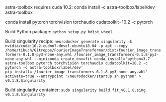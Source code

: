 astra-toolbox requires cuda 10.2: conda install -c astra-toolbox/label/dev astra-toolbox

conda install pytorch torchvision torchaudio cudatoolkit=10.2 -c pytorch

Build Python package:
`python setup.py bdist_wheel`

Build singularity recipe:
`neurodocker generate singularity -b nvidia/cuda:10.2-cudnn7-devel-ubuntu18.04 -p apt --copy /home/tibuch/Gitrepos/FourierImageTransformer/dist/fourier_image_transformers-0.1.8-py3-none-any.whl /fourier_image_transformers-0.1.8-py3-none-any.whl --miniconda create_env=fit conda_install='python=3.7 astra-toolbox pytorch torchvision torchaudio cudatoolkit=10.2 -c pytorch -c astra-toolbox/label/dev' pip_install='/fourier_image_transformers-0.1.8-py3-none-any.whl' activate=true --entrypoint "/neurodocker/startup.sh python" > v0.1.8.Singularity`

Build singularity container:
`sudo singularity build fit_v0.1.8.simg v0.1.8.Singularity`